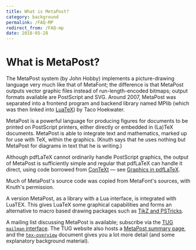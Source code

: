 ```yaml
---
title: What is MetaPost?
category: background
permalink: /FAQ-MP
redirect_from: /FAQ-mp
date: 2018-05-28
---
```


# What is MetaPost?

The MetaPost system (by John Hobby) implements a picture-drawing language
very much like that of MetaFont; the difference is that MetaPost outputs
vector graphic files instead of run-length-encoded bitmaps; output
formats available are PostScript and SVG.  Around 2007, MetaPost was
separated into a frontend program and backend library named MPlib (which
was then linked into
  [LuaTeX](/FAQ-xetex-luatex))
by Taco Hoekwater.

MetaPost is a powerful language for producing figures for documents to be
printed on PostScript printers, either directly or embedded in (La)TeX
documents.  MetaPost is able to integrate text and mathematics, marked up
for use with TeX, within the graphics.  (Knuth says that he
uses nothing but MetaPost for diagrams in text that he is writing.)

Although pdfLaTeX cannot ordinarily handle PostScript graphics, the
output of MetaPost is sufficiently simple and regular that pdfLaTeX
can handle it direct, using code borrowed from
  [ConTeXt](/FAQ-context)&nbsp;&mdash;
see [Graphics in pdfLaTeX](/FAQ-pdftexgraphics).

Much of MetaPost's source code was copied from MetaFont's sources, with
Knuth's permission.


A version MetaPost, as a library with a Lua interface, is integrated
with LuaTEX. This gives LuaTeX some graphical capabilities and
forms an alternative to macro based drawing packages such as
[TikZ and PSTricks](/FAQ-drawing).

A mailing list discussing MetaPost is available;
  subscribe via the 
  [TUG `mailman` interface](http://lists.tug.org/metapost).
The TUG website also hosts a 
[MetaPost summary page](https://tug.org/metapost.html), and the
[`tex-overview`](https://ctan.org/pkg/tex-overview) document gives you a lot more detail (and some
explanatory background material).


